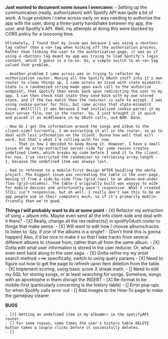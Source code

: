 **Just wanted to document some issues I overcame:**
    - Setting up the communication (really, authorization) with Spotify API was quite a bit of work. A huge problem I came across early on was needing to authorize the app with the user, doing a three-party handshake between my app, the user, and Spotify's API. Well, my attempts at doing this were blocked by CORS policy for a looooong time. 

    Ultimately, I found that my issue was because I was using a <button> tag rather than a <a> tag when kicking off the authoriation process. Rather than linking the user to the authorization page, it was as if using a <button> tag meant my app was trying to load Spotify's login content, which I guess is a no-no. So, a simple switch to an <a> tag solved that problem.

    - Another problem I came across was in trying to refactor my authorization router. Moving all the Spotify OAuth stuff into it's own router to clean things up, I came across an issue with state mismatch. State is a randomized string made upon each call to the authorize endpoint, that Spotify then sends back upon redirecting the user to my app. I can then check that state they send back with my own stored state, and if the two match then the redirect is safe to accept. I was using cookie-parser for this, but came across that state-mismatch issue. Welllllll it was because I had initialized cookie-parser in my main server file, not in the router. So, I just brought it in quick and placed it as middleware in my OAuth calls, and BAM. Done.

    - How do I get the information around the songs and album to the client-side? Currently, I am extracting it all in the router, so as to deal with less information on the client. Dunno how well that will work, but that's what I'm rolling with for now.
        - That is how I decided to keep doing it. However, I have a small issue of my array-extraction server-side for some reason creates undefined items, which breaks my code before I send it to the client. For now, I've restricted the randomizer to retrieving array.length - 1, because the undefined item was always last. 

    - Had to reformat to a mobile-first design AFTER buidling the whole project. The biggest issue was recreating the table in the user-page, moving it from a side-by-side flow (grid rows) to an above-and-under flow (grid-columns). The table I originally built was wayyyy to wide for mobile devices and unfortunatly wasn't responsive. What I created STILL isn't responsive, but oh well. I really don't see this to be an app people use on their computers much, so if it's primarily mobile-friendly then we're good.
    






**Things I will probably want to do at some point**
    - [X] Refactor my extraction of song + album info. Maybe even send all the info client-side and deal with it there?
    - [X] Really, change all the res.redirects() in spotifyOAuth.router to things that make sense.
    - [X] Will want to edit how I choose albums/tracks to listen to. Say, if one of the albums is a single? 
        - [Don't think this is gonna happen] Also, it'd be nice to make it so that I take tracks from several different albums to choose from, rather than all from the same album.
    - [X] Gotta edit what user information is stored in the user reducer. Or, what's even sent back along to the user saga.
    - [X] Gotta refine my my artist search method ===> specifically, switch to using query params
    - [X] Need to figure out how to get the page to refresh upon item deletion from the table.
    - [X] Implement scoring, using basic score X streak math.
    - [] Need to edit my SQL for storing songs, or at least searching for songs. Somehow, songs with an apostrophe in them disrupt the INSERT
    - [X] Re-format to be mobile-first (particularly concerning is the history table)
    - [] Error pop-ups for when Spotify calls error out
    - [] Add images to the How-To page to make the gameplay clearer


**BUGS**

    - [?] Getting an undefined item in my albumArr in the spotifyAPI router.
    - [] For some reason, some times the user's history table DELETE button takes a couple clicks before it successfully deletes. 
    - [] 